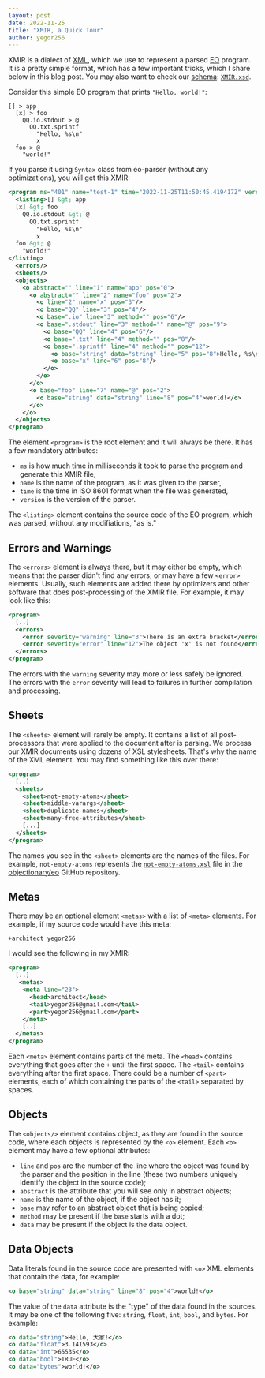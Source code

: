 ```yaml
---
layout: post
date: 2022-11-25
title: "XMIR, a Quick Tour"
author: yegor256
---
```


XMIR is a dialect of [XML](https://en.wikipedia.org/wiki/XML), which we use to represent a parsed
  [EO](https://www.eolang.org) program. It is a pretty simple format, which has a few
  important tricks, which I share below in this blog post. You may
  also want to check our [schema](https://en.wikipedia.org/wiki/XML_schema):
  [`XMIR.xsd`](https://raw.githubusercontent.com/objectionary/eo/gh-pages/XMIR.xsd).

<!--more-->

Consider this simple EO program that prints `"Hello, world!"`:

```
[] > app
  [x] > foo
    QQ.io.stdout > @
      QQ.txt.sprintf
        "Hello, %s\n"
        x
  foo > @
    "world!"
```

If you parse it using `Syntax` class from eo-parser (without
any optimizations), you will get this XMIR:

```xml
<program ms="401" name="test-1" time="2022-11-25T11:50:45.419417Z" version="1.0-SNAPSHOT">
  <listing>[] &gt; app
  [x] &gt; foo
    QQ.io.stdout &gt; @
      QQ.txt.sprintf
        "Hello, %s\n"
        x
  foo &gt; @
    "world!"
</listing>
  <errors/>
  <sheets/>
  <objects>
    <o abstract="" line="1" name="app" pos="0">
      <o abstract="" line="2" name="foo" pos="2">
        <o line="2" name="x" pos="3"/>
        <o base="QQ" line="3" pos="4"/>
        <o base=".io" line="3" method="" pos="6"/>
        <o base=".stdout" line="3" method="" name="@" pos="9">
          <o base="QQ" line="4" pos="6"/>
          <o base=".txt" line="4" method="" pos="8"/>
          <o base=".sprintf" line="4" method="" pos="12">
            <o base="string" data="string" line="5" pos="8">Hello, %s\n</o>
            <o base="x" line="6" pos="8"/>
          </o>
        </o>
      </o>
      <o base="foo" line="7" name="@" pos="2">
        <o base="string" data="string" line="8" pos="4">world!</o>
      </o>
    </o>
  </objects>
</program>
```

The element `<program>` is the root element and it will always be there.
It has a few mandatory attributes:

  * `ms` is how much time in milliseconds it took to parse the program and generate this XMIR file,
  * `name` is the name of the program, as it was given to the parser,
  * `time` is the time in ISO 8601 format when the file was generated,
  * `version` is the version of the parser.

The `<listing>` element contains the source code of the EO program, which was parsed, without
any modifiations, "as is."

## Errors and Warnings

The `<errors>` element is always there, but it may either be empty, which means that
  the parser didn't find any errors, or may have a few `<error>` elements. Usually,
  such elements are added there by optimizers and other software that does post-processing
  of the XMIR file. For example, it may look like this:

```xml
<program>
  [..]
  <errors>
    <error severity="warning" line="3">There is an extra bracket</error>
    <error severity="error" line="12">The object 'x' is not found</error>
  </errors>
</program>
```

The errors with the `warning` severity may more or less safely be ignored. The
  errors with the `error` severity will lead to failures in further compilation
  and processing.

## Sheets

The `<sheets>` element will rarely be empty. It contains a list of all
  post-processors that were applied to the document after is parsing.
  We process our XMIR documents using dozens of XSL stylesheets. That's why
  the name of the XML element. You may find something like this over there:

```xml
<program>
  [..]
  <sheets>
    <sheet>not-empty-atoms</sheet>
    <sheet>middle-varargs</sheet>
    <sheet>duplicate-names</sheet>
    <sheet>many-free-attributes</sheet>
    [...]
  </sheets>
</program>
```

The names you see in the `<sheet>` elements are the names of the files.
  For example, `not-empty-atoms` represents the
  [`not-empty-atoms.xsl`](https://github.com/objectionary/eo/blob/master/eo-parser/src/main/resources/org/eolang/parser/errors/not-empty-atoms.xsl) file
  in the [objectionary/eo](https://github.com/objectionary/eo) GitHub repository.

## Metas

There may be an optional element `<metas>` with a list of `<meta>` elements. For example,
  if my source code would have this meta:

```
+architect yegor256
```

I would see the following in my XMIR:

```xml
<program>
  [..]
   <metas>
    <meta line="23">
      <head>architect</head>
      <tail>yegor256@gmail.com</tail>
      <part>yegor256@gmail.com</part>
    </meta>
    [..]
  </metas>
</program>
```

Each `<meta>` element contains parts of the meta. The `<head>` contains everything that goes after
the `+` until the first space. The `<tail>` contains everything after the first space. There could
be a number of `<part>` elements, each of which containing the parts of the `<tail>` separated by spaces.

## Objects

The `<objects/>` element contains object, as they are found in the source
  code, where each objects is represented by the `<o>` element. Each `<o>` element
  may have a few optional attributes:

  * `line` and `pos` are the number of the line where the object was found by the parser and the position in the line (these two numbers uniquely identify the object in the source code);
  * `abstract` is the attribute that you will see only in abstract objects;
  * `name` is the name of the object, if the object has it;
  * `base` may refer to an abstract object that is being copied;
  * `method` may be present if the `base` starts with a dot;
  * `data` may be present if the object is the data object.

## Data Objects

Data literals found in the source code are presented with `<o>` XML elements
  that contain the data, for example:

```xml
<o base="string" data="string" line="8" pos="4">world!</o>
```

The value of the `data` attribute is the "type" of the data found in the
sources. It may be one of the following five:
`string`, `float`, `int`, `bool`, and `bytes`. For example:

```xml
<o data="string">Hello, 大家!</o>
<o data="float">3.141593</o>
<o data="int">65535</o>
<o data="bool">TRUE</o>
<o data="bytes">world!</o>
```

